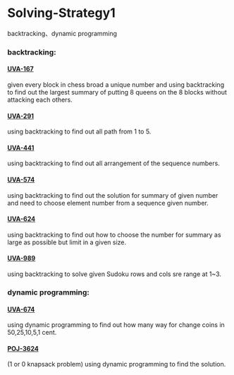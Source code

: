 # Solving-Strategy1
backtracking、dynamic programming

### backtracking:
#### [UVA-167](https://uva.onlinejudge.org/index.php?option=com_onlinejudge&Itemid=8&category=24&page=show_problem&problem=103)<br/>
given every block in chess broad a unique number and using backtracking to find out the largest summary of putting 8 queens on the 8 blocks without attacking each others.

#### [UVA-291](http://uva.onlinejudge.org/index.php?option=com_onlinejudge&Itemid=8&category=24&page=show_problem&problem=227)<br/>
using backtracking to find out all path from 1 to 5.


#### [UVA-441](http://uva.onlinejudge.org/index.php?option=com_onlinejudge&Itemid=8&category=24&page=show_problem&problem=382)<br/>
using backtracking to find out all arrangement of the sequence numbers.

     
#### [UVA-574](https://uva.onlinejudge.org/index.php?option=com_onlinejudge&Itemid=8&category=24&page=show_problem&problem=515)<br/>
using backtracking to find out the solution for summary of given number and need to choose element number from a sequence given number.

     
#### [UVA-624](https://uva.onlinejudge.org/index.php?option=com_onlinejudge&Itemid=8&category=24&page=show_problem&problem=565)<br/>
using backtracking to find out how to choose the number for summary as large as possible but limit in a given size.

     
#### [UVA-989](https://uva.onlinejudge.org/index.php?option=com_onlinejudge&Itemid=8&category=24&page=show_problem&problem=930)<br/>
using backtracking to solve given Sudoku rows and cols sre range at 1~3.

### dynamic programming:
#### [UVA-674](https://uva.onlinejudge.org/index.php?option=com_onlinejudge&Itemid=8&category=24&page=show_problem&problem=615)<br/>
using dynamic programming to find out how many way for change coins in 50,25,10,5,1 cent.

#### [POJ-3624](http://poj.org/problem?id=3624)<br/>
(1 or 0 knapsack problem) using dynamic programming to find the solution.

